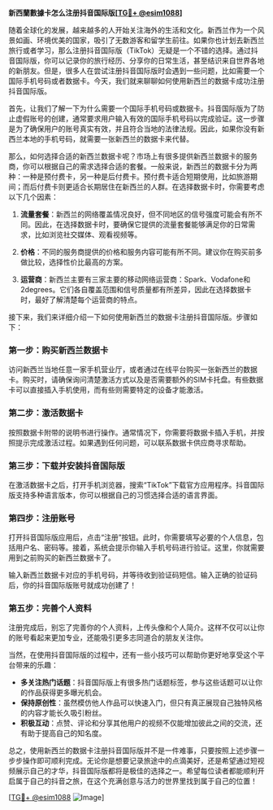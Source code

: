 **新西蘭數據卡怎么注册抖音国际版[[TG💪+ @esim1088](https://t.me/s/esim1088)]**

随着全球化的发展，越来越多的人开始关注海外的生活和文化。新西兰作为一个风景如画、环境优美的国家，吸引了无数游客和留学生前往。如果你也计划去新西兰旅行或者学习，那么注册抖音国际版（TikTok）无疑是一个不错的选择。通过抖音国际版，你可以记录你的旅行经历、分享你的日常生活，甚至结识来自世界各地的新朋友。但是，很多人在尝试注册抖音国际版时会遇到一些问题，比如需要一个国际手机号码或者数据卡。今天，我们就来聊聊如何使用新西兰的数据卡成功注册抖音国际版。

首先，让我们了解一下为什么需要一个国际手机号码或数据卡。抖音国际版为了防止虚假账号的创建，通常要求用户输入有效的国际手机号码以完成验证。这一步骤是为了确保用户的账号真实有效，并且符合当地的法律法规。因此，如果你没有新西兰本地的手机号码，就需要一张新西兰的数据卡来代替。

那么，如何选择合适的新西兰数据卡呢？市场上有很多提供新西兰数据卡的服务商，你可以根据自己的需求选择合适的套餐。一般来说，新西兰的数据卡分为两种：一种是预付费卡，另一种是后付费卡。预付费卡适合短期使用，比如旅游期间；而后付费卡则更适合长期居住在新西兰的人群。在选择数据卡时，你需要考虑以下几个因素：

1. **流量套餐**：新西兰的网络覆盖情况良好，但不同地区的信号强度可能会有所不同。因此，在选择数据卡时，要确保它提供的流量套餐能够满足你的日常需求，比如浏览社交媒体、观看视频等。

2. **价格**：不同的服务商提供的价格和服务内容可能有所不同。建议你在购买前多做比较，选择性价比最高的方案。

3. **运营商**：新西兰主要有三家主要的移动网络运营商：Spark、Vodafone和2degrees。它们各自覆盖范围和信号质量都有所差异，因此在选择数据卡时，最好了解清楚每个运营商的特点。

接下来，我们来详细介绍一下如何使用新西兰的数据卡注册抖音国际版。步骤如下：

### 第一步：购买新西兰数据卡

访问新西兰当地任意一家手机营业厅，或者通过在线平台购买一张新西兰的数据卡。购买时，请确保询问清楚激活方式以及是否需要额外的SIM卡托盘。有些数据卡可以直接插入手机使用，而有些则需要特定的设备才能激活。

### 第二步：激活数据卡

按照数据卡附带的说明书进行操作。通常情况下，你需要将数据卡插入手机，并按照提示完成激活过程。如果遇到任何问题，可以联系数据卡供应商寻求帮助。

### 第三步：下载并安装抖音国际版

在激活数据卡之后，打开手机浏览器，搜索“TikTok”下载官方应用程序。抖音国际版支持多种语言版本，你可以根据自己的习惯选择合适的语言界面。

### 第四步：注册账号

打开抖音国际版应用后，点击“注册”按钮。此时，你需要填写必要的个人信息，包括用户名、密码等。接着，系统会提示你输入手机号码进行验证。这里，你就需要用到之前购买的新西兰数据卡了。

输入新西兰数据卡对应的手机号码，并等待收到验证码短信。输入正确的验证码后，你的抖音国际版账号就成功创建了！

### 第五步：完善个人资料

注册完成后，别忘了完善你的个人资料，上传头像和个人简介。这样不仅可以让你的账号看起来更加专业，还能吸引更多志同道合的朋友关注你。

当然，在使用抖音国际版的过程中，还有一些小技巧可以帮助你更好地享受这个平台带来的乐趣：

- **多关注热门话题**：抖音国际版上有很多热门话题标签，参与这些话题可以让你的作品获得更多曝光机会。
- **保持原创性**：虽然模仿他人作品可以快速入门，但只有真正展现自己独特风格的内容才能长久吸引粉丝。
- **积极互动**：点赞、评论和分享其他用户的视频不仅能增加彼此之间的交流，还有助于提高自己的知名度。

总之，使用新西兰的数据卡注册抖音国际版并不是一件难事，只要按照上述步骤一步步操作即可顺利完成。无论你是想要记录旅途中的点滴美好，还是希望通过短视频展示自己的才华，抖音国际版都将是极佳的选择之一。希望每位读者都能顺利开启属于自己的抖音之旅，在这个充满创意与活力的世界里找到属于自己的位置！

[[TG💪+ @esim1088](https://t.me/s/esim1088) ![Image](https://i.postimg.cc/4NQfJmqS/Snipaste-2025-05-13-00-14-12.png)]